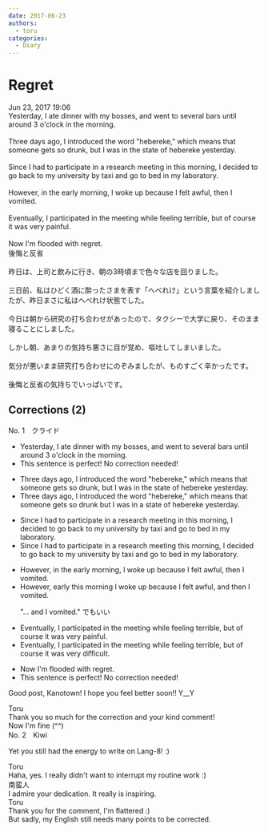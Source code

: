 ```yaml
---
date: 2017-06-23
authors:
  - toru
categories:
  - Diary
---
```


<h1 id="subject_show">Regret</h1>
<div class="date">Jun 23, 2017 19:06</div>
<div id="post"><div id="body_show_ori">
Yesterday, I ate dinner with my bosses, and went to several bars until around 3 o'clock in the morning.<br/><br/>Three days ago, I introduced the word "hebereke," which means that someone gets so drunk, but I was in the state of hebereke yesterday.<br/><br/>Since I had to participate in a research meeting in this morning, I decided to go back to my university by taxi and go to bed in my laboratory.<br/><br/>However, in the early morning, I woke up because I felt awful, then I vomited.<br/><br/>Eventually, I participated in the meeting while feeling terrible, but of course it was very painful.<br/><br/>Now I'm flooded with regret.
</div></div>

<!-- more -->

<div id="post_ja"><div id="body_show_mo">
後悔と反省<br/><br/>昨日は、上司と飲みに行き、朝の3時頃まで色々な店を回りました。<br/><br/>三日前、私はひどく酒に酔ったさまを表す「へべれけ」という言葉を紹介しましたが、昨日まさに私はへべれけ状態でした。<br/><br/>今日は朝から研究の打ち合わせがあったので、タクシーで大学に戻り、そのまま寝ることにしました。<br/><br/>しかし朝、あまりの気持ち悪さに目が覚め、嘔吐してしまいました。<br/><br/>気分が悪いまま研究打ち合わせにのぞみましたが、ものすごく辛かったです。<br/><br/>後悔と反省の気持ちでいっぱいです。
</div></div>

## Corrections (2)
<div id="block"><div class="first_name"> No. 1　<span class="just_name">クライド</span></div><div id="block2">
<ul class="correction_field">
<li class="incorrect">Yesterday, I ate dinner with my bosses, and went to several bars until around 3 o'clock in the morning.</li>
<li class="corrected perfect">This sentence is perfect! No correction needed!</li>
</ul>
<ul class="correction_field">
<li class="incorrect">Three days ago, I introduced the word "hebereke," which means that someone gets so drunk, but I was in the state of hebereke yesterday.</li>
<li class="corrected correct">
Three days ago, I introduced the word "hebereke," which means that someone gets so drunk but I was in <span class="f_blue">a</span> state of hebereke yesterday.
</li>
</ul>
<ul class="correction_field">
<li class="incorrect">Since I had to participate in a research meeting in this morning, I decided to go back to my university by taxi and go to bed in my laboratory.</li>
<li class="corrected correct">
Since I had to participate in a research meeting this morning, I decided to go back to my university by taxi and go to bed in my laboratory.
</li>
</ul>
<ul class="correction_field">
<li class="incorrect">However, in the early morning, I woke up because I felt awful, then I vomited.</li>
<li class="corrected correct">
However, <span class="f_blue">early this morning </span>I woke up because I felt awful, <span class="f_blue">and</span> then I vomited.
<p class="correction_comment">"... and I vomited." でもいい</p>
</li>
</ul>
<ul class="correction_field">
<li class="incorrect">Eventually, I participated in the meeting while feeling terrible, but of course it was very painful.</li>
<li class="corrected correct">
Eventually, I participated in the meeting while feeling terrible, but of course it was very <span class="f_blue">difficult</span>.
</li>
</ul>
<ul class="correction_field">
<li class="incorrect">Now I'm flooded with regret.</li>
<li class="corrected perfect">This sentence is perfect! No correction needed!</li>
</ul>
<p class="comment_small">
 Good post, Kanotown! I hope you feel better soon!! Y__Y
</p>

</div><div class="name"><span class="just_name">Toru</span><br>
Thank you so much for the correction and your kind comment!<br/>Now I'm fine (^^)
</div>
</div>
<div id="block"><div class="first_name"> No. 2　<span class="just_name">Kiwi</span></div><div id="block2">
<p class="comment_small">
 Yet you still had the energy to write on Lang-8! :)
</p>

</div><div class="name"><span class="just_name">Toru</span><br>
Haha, yes. I really didn't want to interrupt my routine work :)
</div>
<div class="name"><span class="just_name">南蛮人</span><br>
I admire your dedication. It really is inspiring.
</div>
<div class="name"><span class="just_name">Toru</span><br>
Thank you for the comment, I'm flattered :)<br/>But sadly, my English still needs many points to be corrected.
</div>
</div>
